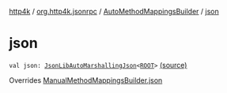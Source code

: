 [http4k](../../index.md) / [org.http4k.jsonrpc](../index.md) / [AutoMethodMappingsBuilder](index.md) / [json](./json.md)

# json

`val json: `[`JsonLibAutoMarshallingJson`](../../org.http4k.format/-json-lib-auto-marshalling-json/index.md)`<`[`ROOT`](index.md#ROOT)`>` [(source)](https://github.com/http4k/http4k/blob/master/http4k-jsonrpc/src/main/kotlin/org/http4k/jsonrpc/MethodMappingsBuilder.kt#L37)

Overrides [ManualMethodMappingsBuilder.json](../-manual-method-mappings-builder/json.md)

